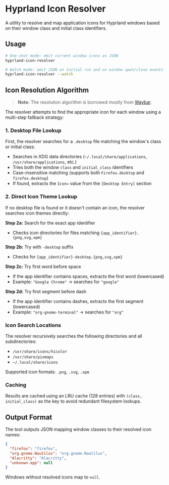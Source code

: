 # Hyprland Icon Resolver

A utility to resolve and map application icons for Hyprland windows based on their window class and initial class identifiers.

## Usage

```bash
# One-shot mode: emit current window icons as JSON
hyprland-icon-resolver

# Watch mode: emit JSON on initial run and on window open/close events
hyprland-icon-resolver --watch
```

## Icon Resolution Algorithm

> **Note:** The resolution algorithm is borrowed mostly from [Waybar](https://github.com/Alexays/Waybar).

The resolver attempts to find the appropriate icon for each window using a multi-step fallback strategy:

### 1. Desktop File Lookup

First, the resolver searches for a `.desktop` file matching the window's class or initial class:

- Searches in XDG data directories (`~/.local/share/applications`, `/usr/share/applications`, etc.)
- Tries both the window `class` and `initial_class` identifiers
- Case-insensitive matching (supports both `Firefox.desktop` and `firefox.desktop`)
- If found, extracts the `Icon=` value from the `[Desktop Entry]` section

### 2. Direct Icon Theme Lookup

If no desktop file is found or it doesn't contain an icon, the resolver searches icon themes directly:

**Step 2a:** Search for the exact app identifier
- Checks icon directories for files matching `{app_identifier}.{png,svg,xpm}`

**Step 2b:** Try with `-desktop` suffix
- Checks for `{app_identifier}-desktop.{png,svg,xpm}`

**Step 2c:** Try first word before space
- If the app identifier contains spaces, extracts the first word (lowercased)
- Example: `"Google Chrome"` → searches for `"google"`

**Step 2d:** Try first segment before dash
- If the app identifier contains dashes, extracts the first segment (lowercased)
- Example: `"org-gnome-terminal"` → searches for `"org"`

### Icon Search Locations

The resolver recursively searches the following directories and all subdirectories:
- `/usr/share/icons/hicolor`
- `/usr/share/pixmaps`
- `~/.local/share/icons`

Supported icon formats: `.png`, `.svg`, `.xpm`

### Caching

Results are cached using an LRU cache (128 entries) with `(class, initial_class)` as the key to avoid redundant filesystem lookups.

## Output Format

The tool outputs JSON mapping window classes to their resolved icon names:

```json
{
  "firefox": "firefox",
  "org.gnome.Nautilus": "org.gnome.Nautilus",
  "Alacritty": "Alacritty",
  "unknown-app": null
}
```

Windows without resolved icons map to `null`.

